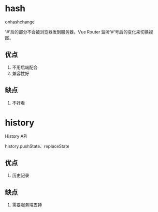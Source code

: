 # hash

onhashchange

'#'后的部分不会被浏览器发到服务器，Vue Router 监听'#'号后的变化来切换视图。

## 优点

1. 不用后端配合
2. 兼容性好

## 缺点

1. 不好看

# history

History API

history.pushState、replaceState

## 优点

1. 历史记录

## 缺点

1. 需要服务端支持